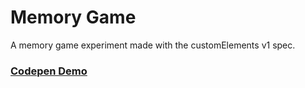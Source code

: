 # Memory Game
A memory game experiment made with the customElements v1 spec.


### <a href='http://codepen.io/phenax/details/wovbEB/' target='_blank'>Codepen Demo</a>
